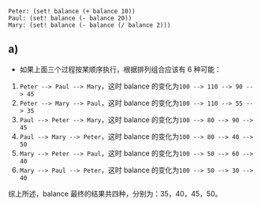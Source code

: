 ```
Peter: (set! balance (+ balance 10))
Paul: (set! balance (- balance 20))
Mary: (set! balance (- balance (/ balance 2)))
```
## a)
- 如果上面三个过程按某顺序执行，根据排列组合应该有 6 种可能：
1. `Peter --> Paul --> Mary`，这时 balance 的变化为`100 --> 110 --> 90 --> 45`
2. `Peter --> Mary --> Paul`，这时 balance 的变化为`100 --> 110 --> 55 --> 35`
3. `Paul --> Peter --> Mary`，这时 balance 的变化为`100 --> 80 --> 90 --> 45`
4. `Paul --> Mary --> Peter`，这时 balance 的变化为`100 --> 80 --> 40 --> 50`
5. `Mary --> Peter --> Paul`，这时 balance 的变化为`100 --> 50 --> 60 --> 40`
6. `Mary --> Paul --> Peter`，这时 balance 的变化为`100 --> 50 --> 30 --> 40`

综上所述，balance 最终的结果共四种，分别为：35，40，45，50。